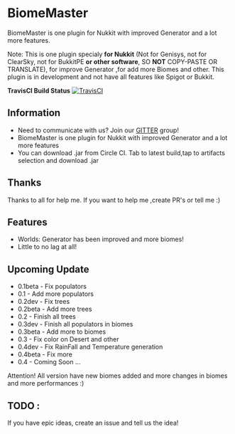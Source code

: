 # BiomeMaster
BiomeMaster is one plugin for Nukkit with improved Generator and a lot more features.

Note: This is one plugin specialy **for Nukkit** (Not for Genisys, not for ClearSky, not for BukkitPE **or other software**, SO **NOT** COPY-PASTE OR TRANSLATE), for improve Generator ,for add more Biomes and other.
This plugin is in development and not have all features like Spigot or Bukkit.


**TravisCI Build Status** [![TravisCI](https://travis-ci.org/NycuRO/BiomeMaster.svg?branch=master)](https://travis-ci.org/NycuRO/BiomeMaster "TravisCI Build Status")

## Information

- Need to communicate with us? Join our [GITTER](https://gitter.im/BiomeMaster/Lobby) group!
- BiomeMaster is one plugin for Nukkit with improved Generator and a lot more features
- You can download .jar from Circle CI. Tab to latest build,tap to artifacts selection and download .jar

## Thanks

Thanks to all for help me. If you want to help me ,create PR's or tell me :)

## Features

- Worlds: Generator has been improved and more biomes!
- Little to no lag at all!

## Upcoming Update

- 0.1beta - Fix populators
- 0.1 - Add more populators
- 0.2dev - Fix trees
- 0.2beta - Add more trees
- 0.2 - Finish all trees
- 0.3dev - Finish all populators in biomes
- 0.3beta - Add more to biomes
- 0.3 - Fix color on Desert and other
- 0.4dev - Fix RainFall and Temperature generation
- 0.4beta - Fix more
- 0.4 - Coming Soon
 ...

Attention! All version have new biomes added and more changes in biomes and more performances :)
 
## TODO :

 If you have epic ideas, create an issue and tell us the idea!
